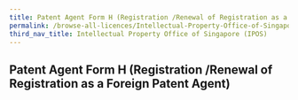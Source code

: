```yaml
---
title: Patent Agent Form H (Registration /Renewal of Registration as a Foreign Patent Agent)
permalink: /browse-all-licences/Intellectual-Property-Office-of-Singapore-(IPOS)/Patent-Agent-Form-H-(Registration--Renewal-of-Registration-as-a-Foreign-Patent-Agent)
third_nav_title: Intellectual Property Office of Singapore (IPOS)
---
```

## Patent Agent Form H (Registration /Renewal of Registration as a Foreign Patent Agent)
